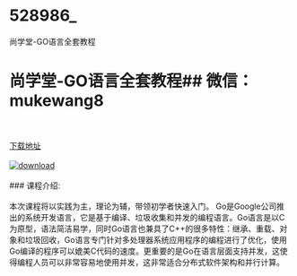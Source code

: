 # 528986_
尚学堂-GO语言全套教程
# 尚学堂-GO语言全套教程## 微信：mukewang8
<br/></br>[下载地址](http://www.36tz.cn/article/528986 "下载地址")
<br/></br>[![download](http://36tz.cn/muke_img/2019_11_356-76-300x167.jpg "下载地址")](http://www.36tz.cn/article/528986 "下载地址")
<br/></br>### 课程介绍:<br/></br>本次课程将以实践为主，理论为辅，带领初学者快速入门。
Go是Google公司推出的系统开发语言，它是基于编译、垃圾收集和并发的编程语言。Go语言是以C为原型，语法简洁易学，同时Go语言也兼具了C++的很多特性：继承、重载、对象和垃圾回收，Go语言专门针对多处理器系统应用程序的编程进行了优化，使用Go编译的程序可以媲美C代码的速度。更重要的是Go在语言层面支持并发，这使得编程人员可以非常容易地使用并发，这非常适合分布式软件架构和并行计算。


 
